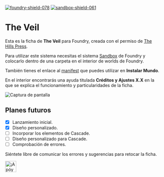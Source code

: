 [![foundry-shield-078]][foundry-url] [![sandbox-shield-061]][sandbox-url]

# The Veil

Esta es la ficha de **The Veil** para Foundry, creada con el permiso de [The Hills Press](https://www.thehillspress.es).

Para utilizar este sistema necesitas el sistema [Sandbox](https://gitlab.com/rolnl/sandbox-system-builder/-/tree/master) de Foundry y colocarlo dentro de una carpeta en el interior de worlds de Foundry.

También tienes el enlace al [manifest](https://raw.githubusercontent.com/WallaceMcGregor/foundry-the-veil/master/world.json) que puedes utilizar en **Instalar Mundo**.

En el interior encontrarás una ayuda titulada **Créditos y Ajustes X.X** en la que se explica el funcionamiento y particularidades de la ficha.

![Captura de pantalla](https://i.imgur.com/iDHU504.png)

## Planes futuros

- [x] Lanzamiento inicial.
- [x] Diseño personalizado.
- [ ] Incorporar los elementos de Cascade.
- [ ] Diseño personalizado para Cascade.
- [ ] Comprobación de errores.

Siéntete libre de comunicar los errores y sugerencias para retocar la ficha.

<a href='https://ko-fi.com/wallacemcgregor666' target='_blank'><img height='36' style='border:0px;height:36px;' src='https://cdn.ko-fi.com/cdn/kofi2.png?v=2' border='0' alt='¡Apóyame en Ko-Fi!' /></a>

[foundry-shield-078]: https://img.shields.io/badge/Foundry-0.7.8-informational
[sandbox-shield-061]: https://img.shields.io/badge/Sandbox-0.6.1-informational
[sandbox-url]: https://gitlab.com/rolnl/sandbox-system-builder/-/tree/master
[foundry-url]: https://foundryvtt.com/
